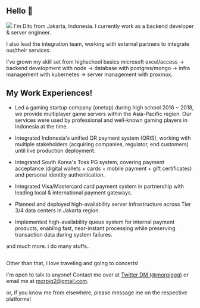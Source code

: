 ## Hello 👋
<img src="https://log-collector.30degrees2.workers.dev/hello.png"/></a>
I'm Dito from Jakarta, Indonesia. I currently work as a backend developer & server engineer.

I also lead the integration team, working with external partners to integrate our/their services.

I've grown my skill set from highschool basics microsoft excel/access -> backend development with node -> database with postgres/mongo -> infra management with kubernetes -> server management with proxmox.

## My Work Experiences!
- Led a gaming startup company (onetap) during high school 2016 ~ 2018, we provide multiplayer game servers within the Asia-Pacific region. Our services were used by professional and well-known gaming players in Indonesia at the time.

- Integrated Indonesia's unified QR payment system (QRIS), working with multiple stakeholders (acquiring companies, regulator, end customers) until live production deployment.

- Integrated South Korea's Toss PG system, covering payment acceptance (digital wallets + cards + mobile payment + gift certificates) and personal identity authentication.

- Integrated Visa/Mastercard card payment system in partnership with leading local & international payment gateways.

- Planned and deployed high-availability server infrastructure across Tier 3/4 data centers in Jakarta region.

- Implemented high-availability queue system for internal payment products, enabling fast, near-instant processing while preserving transaction data during system failures.

and much more. i do many stuffs..

##

Other than that, I love traveling and going to concerts!

I'm open to talk to anyone! Contact me over at [Twitter DM (@morpiggg)](https://twitter.com/morpiggg) or email me at 
morpig2@gmail.com.

or, if you know me from elsewhere, please message me on the respective platforms!
